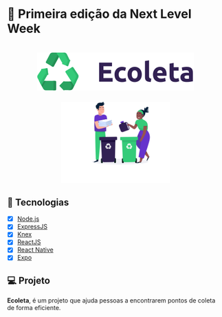 # 🚀 Primeira edição da Next Level Week

<h1 align="center">
  <img src="https://github.com/diegogasparcruz/next-level-1/blob/master/frontend/src/assets/logo.svg">
</h1>

<p align="center">
  <img alt="Frontend" src="https://github.com/diegogasparcruz/next-level-1/blob/master/frontend/src/assets/home-background.svg" width="50%">
</p>

## :rocket: Tecnologias
- [x] [Node.js](https://nodejs.org/en)
- [x] [ExpressJS](https://expressjs.com/pt-br)
- [x] [Knex](http://knexjs.org)
- [x] [ReactJS](https://pt-br.reactjs.org)
- [x] [React Native](https://reactnative.dev)
- [x] [Expo](https://expo.io)

## :computer: Projeto
**Ecoleta**, é um projeto que ajuda pessoas a encontrarem pontos de coleta de forma eficiente.
